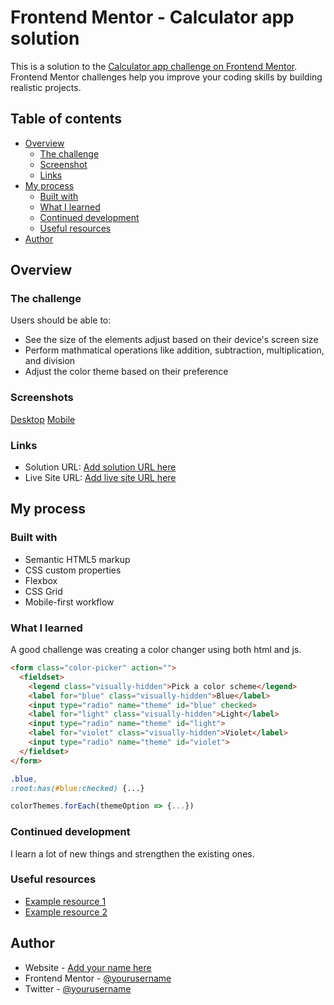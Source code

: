 # Frontend Mentor - Calculator app solution

This is a solution to the [Calculator app challenge on Frontend Mentor](https://www.frontendmentor.io/challenges/calculator-app-9lteq5N29). Frontend Mentor challenges help you improve your coding skills by building realistic projects. 

## Table of contents

- [Overview](#overview)
  - [The challenge](#the-challenge)
  - [Screenshot](#screenshot)
  - [Links](#links)
- [My process](#my-process)
  - [Built with](#built-with)
  - [What I learned](#what-i-learned)
  - [Continued development](#continued-development)
  - [Useful resources](#useful-resources)
- [Author](#author)



## Overview

### The challenge

Users should be able to:

- See the size of the elements adjust based on their device's screen size
- Perform mathmatical operations like addition, subtraction, multiplication, and division
- Adjust the color theme based on their preference


### Screenshots

[Desktop](/calculator_desktop.png)
[Mobile](/calculator_mobile.png)


### Links

- Solution URL: [Add solution URL here](https://your-solution-url.com)
- Live Site URL: [Add live site URL here](https://your-live-site-url.com)

## My process

### Built with

- Semantic HTML5 markup
- CSS custom properties
- Flexbox
- CSS Grid
- Mobile-first workflow


### What I learned

A good challenge was creating a color changer using both html and js.

```html
<form class="color-picker" action="">
  <fieldset>
    <legend class="visually-hidden">Pick a color scheme</legend>
    <label for="blue" class="visually-hidden">Blue</label>
    <input type="radio" name="theme" id="blue" checked>
    <label for="light" class="visually-hidden">Light</label>
    <input type="radio" name="theme" id="light">
    <label for="violet" class="visually-hidden">Violet</label>
    <input type="radio" name="theme" id="violet">
  </fieldset>
</form>
```
```css
.blue,
:root:has(#blue:checked) {...}

```
```js
colorThemes.forEach(themeOption => {...})
```

### Continued development

I learn a lot of new things and strengthen the existing ones.

### Useful resources

- [Example resource 1](https://www.freecodecamp.com)
- [Example resource 2](https://www.w3schools.com) 


## Author

- Website - [Add your name here](http://www.vilnislv.com)
- Frontend Mentor - [@yourusername](https://www.frontendmentor.io/profile/vilnislv)
- Twitter - [@yourusername](https://www.twitter.com/@VBeltins)




